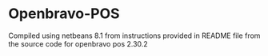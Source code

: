 # Openbravo-POS
Compiled using netbeans 8.1 from instructions provided
in README file from the source code for openbravo pos
2.30.2

